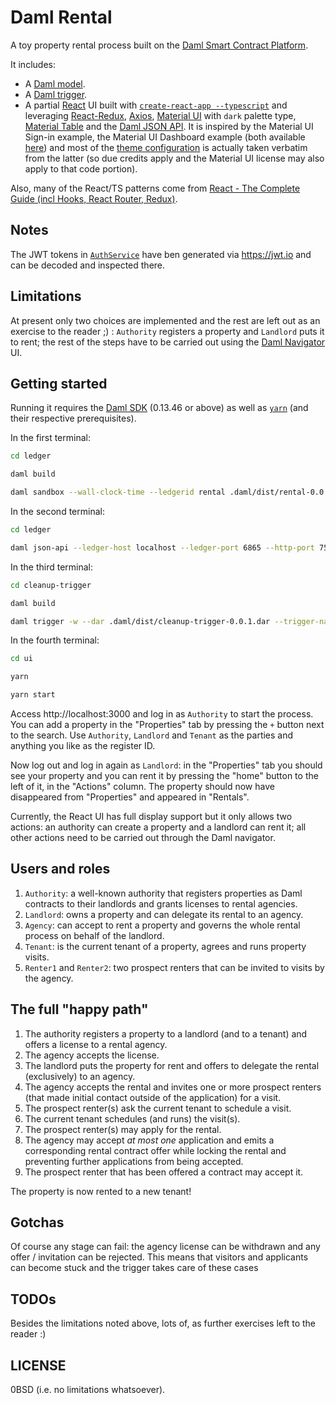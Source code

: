 # Daml Rental

A toy property rental process built on the [Daml Smart Contract Platform](https://daml.com/).

It includes:

- A [Daml model](https://docs.daml.com/daml/intro/0_Intro.html).
- A [Daml trigger](https://docs.daml.com/triggers/index.html).
- A partial [React](https://reactjs.org/) UI built with [`create-react-app --typescript`](https://reactjs.org/docs/create-a-new-react-app.html) and leveraging [React-Redux](https://redux.js.org/basics/usage-with-react), [Axios](https://github.com/axios/axios), [Material UI](https://material-ui.com) with `dark` palette type, [Material Table](https://material-table.com) and the [Daml JSON API](https://docs.daml.com/json-api/index.html). It is inspired by the Material UI Sign-in example, the Material UI Dashboard example (both available [here](https://material-ui.com/getting-started/templates/)) and most of the [theme configuration](ui/src/material-style/DashboardMaterialStyle.tsx) is actually taken verbatim from the latter (so due credits apply and the Material UI license may also apply to that code portion).

Also, many of the React/TS patterns come from [React - The Complete Guide (incl Hooks, React Router, Redux)](https://www.udemy.com/course/react-the-complete-guide-incl-redux).

## Notes

The JWT tokens in [`AuthService`](ui/src/svc/AuthService.tsx) have ben generated via https://jwt.io and can be decoded and inspected there.

## Limitations

At present only two choices are implemented and the rest are left out as an exercise to the reader ;) : `Authority` registers a property and `Landlord` puts it to rent; the rest of the steps have to be carried out using the [Daml Navigator](https://docs.daml.com/tools/navigator/index.html) UI.

## Getting started

Running it requires the [Daml SDK](https://docs.daml.com/0.13.46/index.html) (0.13.46 or above) as well as [`yarn`](https://yarnpkg.com/) (and their respective prerequisites).

In the first terminal:

```bash
cd ledger

daml build

daml sandbox --wall-clock-time --ledgerid rental .daml/dist/rental-0.0.1.dar
```

In the second terminal:
```bash
cd ledger

daml json-api --ledger-host localhost --ledger-port 6865 --http-port 7575
```

In the third terminal:

```bash
cd cleanup-trigger

daml build

daml trigger -w --dar .daml/dist/cleanup-trigger-0.0.1.dar --trigger-name CleanupTrigger:cleanupTrigger --ledger-host localhost --ledger-port 6865 --ledger-party Agency
```

In the fourth terminal:

```bash
cd ui

yarn

yarn start
```

Access http://localhost:3000 and log in as `Authority` to start the process. You can add a property in the "Properties" tab
by pressing the `+` button next to the search. Use `Authority`, `Landlord` and `Tenant` as the parties and anything you like as the register ID.

Now log out and log in again as `Landlord`: in the "Properties" tab you should see your property and you can rent it by pressing the "home" button to the left of it, in the "Actions" column. The property should now have disappeared from "Properties" and appeared in "Rentals".

Currently, the React UI has full display support but it only allows two actions: an authority can create a property and a landlord can rent it; all other actions need to be carried out through the Daml navigator.

## Users and roles

1. `Authority`: a well-known authority that registers properties as Daml contracts to their landlords and grants licenses to rental agencies.
1. `Landlord`: owns a property and can delegate its rental to an agency.
1. `Agency`: can accept to rent a property and governs the whole rental process on behalf of the landlord.
1. `Tenant`: is the current tenant of a property, agrees and runs property visits.
1. `Renter1` and `Renter2`: two prospect renters that can be invited to visits by the agency.

## The full "happy path"

1. The authority registers a property to a landlord (and to a tenant) and offers a license to a rental agency.
1. The agency accepts the license.
1. The landlord puts the property for rent and offers to delegate the rental (exclusively) to an agency.
1. The agency accepts the rental and invites one or more prospect renters (that made initial contact outside of the application) for a visit.
1. The prospect renter(s) ask the current tenant to schedule a visit.
1. The current tenant schedules (and runs) the visit(s).
1. The prospect renter(s) may apply for the rental.
1. The agency may accept _at most one_ application and emits a corresponding rental contract offer while locking the rental and preventing further applications from being accepted.
1. The prospect renter that has been offered a contract may accept it.

The property is now rented to a new tenant!

## Gotchas

Of course any stage can fail: the agency license can be withdrawn and any offer / invitation can be rejected. This means that visitors and applicants can become stuck and the trigger takes care of these cases

## TODOs

Besides the limitations noted above, lots of, as further exercises left to the reader :)

## LICENSE

0BSD (i.e. no limitations whatsoever).
